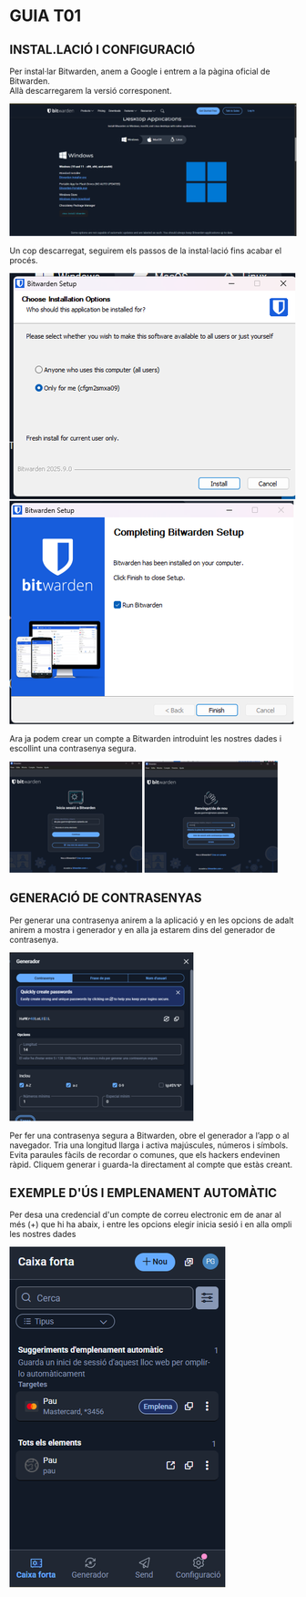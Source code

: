 # GUIA T01
## INSTAL.LACIÓ I CONFIGURACIÓ
Per instal·lar Bitwarden, anem a Google i entrem a la pàgina oficial de Bitwarden.  
Allà descarregarem la versió corresponent.

![Descarregar Bitwarden](img/guia_img/image1.png)

Un cop descarregat, seguirem els passos de la instal·lació fins acabar el procés.

![Instal·lació Bitwarden](img/guia_img/image2.png) ![Instal·lació Bitwarden](img/guia_img/image3.png)

Ara ja podem crear un compte a Bitwarden introduint les nostres dades i escollint una contrasenya segura.

![Crear compte Bitwarden](img/guia_img/image9.png) ![Crear compte Bitwarden](img/guia_img/image10.png)

## GENERACIÓ DE CONTRASENYAS
Per generar una contrasenya anirem a la aplicació y en les opcions de adalt anirem a mostra i generador y en alla ja estarem dins del generador de contrasenya.

![Generador de contrasenya](img/guia_img/image13.png)

Per fer una contrasenya segura a Bitwarden, obre el generador a l’app o al navegador.
Tria una longitud llarga i activa majúscules, números i símbols.
Evita paraules fàcils de recordar o comunes, que els hackers endevinen ràpid.
Cliquem generar i guarda-la directament al compte que estàs creant.

## EXEMPLE D'ÚS I EMPLENAMENT AUTOMÀTIC
Per desa una credencial d'un compte de correu electronic em de anar al més (+) que hi ha abaix, i entre les opcions elegir inicia sesió i en alla ompli les nostres dades

![credencials ](img/guia_img/image16.png)
